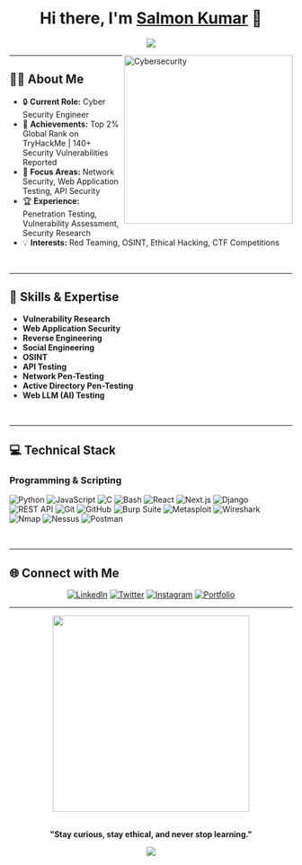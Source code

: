 <h1 align="center">Hi there, I'm <a href="https://github.com/MrRocketttt">Salmon Kumar</a> 👋</h1>

<p align="center">
  <a href="https://github.com/MrRocketttt">
    <img src="https://readme-typing-svg.demolab.com?font=Fira+Code&size=30&duration=2000&pause=500&color=F77B33&center=true&vCenter=true&width=800&lines=Hacker;Security+Researcher;Bug+Bounty+Hunter">
  </a>
</p>

<img align="right" alt="Cybersecurity" width="300" src="https://user-images.githubusercontent.com/74038190/225813708-98b745f2-7d22-48cf-9150-083f1b00d6c9.gif">

---


## 👨‍💻 About Me

- 🔒 **Current Role:** Cyber Security Engineer
- 🎯 **Achievements:** Top 2% Global Rank on TryHackMe | 140+ Security Vulnerabilities Reported
- 📍 **Focus Areas:** Network Security, Web Application Testing, API Security
- 🏆 **Experience:** Penetration Testing, Vulnerability Assessment, Security Research
- 💡 **Interests:** Red Teaming, OSINT, Ethical Hacking, CTF Competitions

<br clear="right"/>

---

## 🔑 Skills & Expertise

- **Vulnerability Research**
- **Web Application Security**
- **Reverse Engineering**
- **Social Engineering**
- **OSINT**
- **API Testing**
- **Network Pen-Testing**
- **Active Directory Pen-Testing**
- **Web LLM (AI) Testing**

<br clear="left"/>

---

## 💻 Technical Stack

### Programming & Scripting

![Python](https://img.shields.io/badge/Python-3776AB?style=flat&logo=python&logoColor=white)
![JavaScript](https://img.shields.io/badge/JavaScript-F7DF1E?style=flat&logo=javascript&logoColor=black)
![C](https://img.shields.io/badge/C-00599C?style=flat&logo=c&logoColor=white)
![Bash](https://img.shields.io/badge/Bash-4EAA25?style=flat&logo=gnu-bash&logoColor=white)
![React](https://img.shields.io/badge/React-20232A?style=flat&logo=react&logoColor=61DAFB)
![Next.js](https://img.shields.io/badge/Next.js-000000?style=flat&logo=next.js&logoColor=white)
![Django](https://img.shields.io/badge/Django-092E20?style=flat&logo=django&logoColor=white)
![REST API](https://img.shields.io/badge/REST%20API-02569B?style=flat&logo=fastapi&logoColor=white)
![Git](https://img.shields.io/badge/Git-F05032?style=flat&logo=git&logoColor=white)
![GitHub](https://img.shields.io/badge/GitHub-181717?style=flat&logo=github&logoColor=white)
![Burp Suite](https://img.shields.io/badge/Burp_Suite-FF6600?style=for-the-badge&logo=portswigger&logoColor=white)
![Metasploit](https://img.shields.io/badge/Metasploit-2596CD?style=for-the-badge&logo=metasploit&logoColor=white)
![Wireshark](https://img.shields.io/badge/Wireshark-1679A7?style=for-the-badge&logo=wireshark&logoColor=white)
![Nmap](https://img.shields.io/badge/Nmap-4682B4?style=for-the-badge&logo=nmap&logoColor=white)
![Nessus](https://img.shields.io/badge/Nessus-00C176?style=for-the-badge&logoColor=white)
![Postman](https://img.shields.io/badge/Postman-FF6C37?style=for-the-badge&logo=postman&logoColor=white)

<br clear="center"/>

---

## 🌐 Connect with Me

<div align="center">
  
[![LinkedIn](https://img.shields.io/badge/LinkedIn-blue?style=for-the-badge&logo=linkedin&logoColor=white)](https://www.linkedin.com/in/mrrockettt/)
[![Twitter](https://img.shields.io/badge/Twitter-black?style=for-the-badge&logo=twitter&logoColor=white)](https://x.com/mr_rockettt)
[![Instagram](https://img.shields.io/badge/Instagram-E4405F?style=for-the-badge&logo=instagram&logoColor=white)](https://www.instagram.com/mr_rockettt/)
[![Portfolio](https://img.shields.io/badge/Website-222?style=for-the-badge&logo=githubpages&logoColor=white)](https://mrrockettt.github.io/)

---

<div align="center">
  <img src="https://user-images.githubusercontent.com/74038190/212284158-e840e285-664b-44d7-b79b-e264b5e54825.gif" width="350">
  <br><br>
<p align="center">
  <strong>"Stay curious, stay ethical, and never stop learning."</strong>
</p>

<p align="center">
  <img src="https://readme-typing-svg.demolab.com?font=Fira+Code&size=22&duration=2500&pause=500&color=F77B33&center=true&vCenter=true&width=600&lines=Hack+the+Planet!" />
</p>
